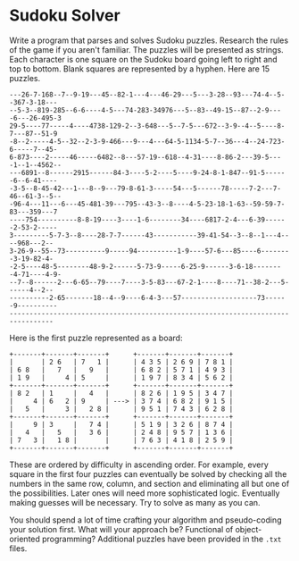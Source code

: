 # Sudoku Solver

Write a program that parses and solves Sudoku puzzles. Research the rules of the game if you aren't familiar. The puzzles will be presented as strings. Each character is one square on the Sudoku board going left to right and top to bottom. Blank squares are represented by a hyphen. Here are 15 puzzles.

```
---26-7-168--7--9-19---45--82-1---4---46-29---5---3-28--93---74-4--5--367-3-18---
--5-3--819-285--6-6----4-5---74-283-34976---5--83--49-15--87--2-9----6---26-495-3
29-5----77-----4----4738-129-2--3-648---5--7-5---672--3-9--4--5----8-7---87--51-9
-8--2-----4-5--32--2-3-9-466---9---4---64-5-1134-5-7--36---4--24-723-6-----7--45-
6-873----2-----46-----6482--8---57-19--618--4-31----8-86-2---39-5----1--1--4562--
---6891--8------2915------84-3----5-2----5----9-24-8-1-847--91-5------6--6-41----
-3-5--8-45-42---1---8--9---79-8-61-3-----54---5------78-----7-2---7-46--61-3--5--
-96-4---11---6---45-481-39---795--43-3--8----4-5-23-18-1-63--59-59-7-83---359---7
----754----------8-8-19----3----1-6--------34----6817-2-4---6-39------2-53-2-----
3---------5-7-3--8----28-7-7------43-----------39-41-54--3--8--1---4----968---2--
3-26-9--55--73----------9-----94----------1-9----57-6---85----6--------3-19-82-4-
-2-5----48-5--------48-9-2------5-73-9-----6-25-9------3-6-18--------4-71----4-9-
--7--8------2---6-65--79----7----3-5-83---67-2-1----8----71--38-2---5------4--2--
----------2-65-------18--4--9----6-4-3---57-------------------73------9----------
---------------------------------------------------------------------------------
```

Here is the first puzzle represented as a board:
```
+-------+-------+-------+      +-------+-------+-------+
|       | 2 6   | 7   1 |      | 4 3 5 | 2 6 9 | 7 8 1 |
| 6 8   |   7   |   9   |      | 6 8 2 | 5 7 1 | 4 9 3 |
| 1 9   |     4 | 5     |      | 1 9 7 | 8 3 4 | 5 6 2 |
+-------+-------+-------+      +-------+-------+-------+
| 8 2   | 1     |   4   |      | 8 2 6 | 1 9 5 | 3 4 7 |
|     4 | 6   2 | 9     | ---> | 3 7 4 | 6 8 2 | 9 1 5 |
|   5   |     3 |   2 8 |      | 9 5 1 | 7 4 3 | 6 2 8 |
+-------+-------+-------+      +-------+-------+-------+
|     9 | 3     |   7 4 |      | 5 1 9 | 3 2 6 | 8 7 4 |
|   4   |   5   |   3 6 |      | 2 4 8 | 9 5 7 | 1 3 6 |
| 7   3 |   1 8 |       |      | 7 6 3 | 4 1 8 | 2 5 9 |
+-------+-------+-------+      +-------+-------+-------+
```

These are ordered by difficulty in ascending order. For example, every square in the first four puzzles can eventually be solved by checking all the numbers in the same row, column, and section and eliminating all but one of the possibilities. Later ones will need more sophisticated logic. Eventually making guesses will be necessary. Try to solve as many as you can. 

You should spend a lot of time crafting your algorithm and pseudo-coding your solution first. What will your approach be? Functional of object-oriented programming? Additional puzzles have been provided in the `.txt` files.
